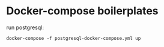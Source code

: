 # Docker-compose boilerplates

run postgresql:
```
docker-compose -f postgresql-docker-compose.yml up
```
